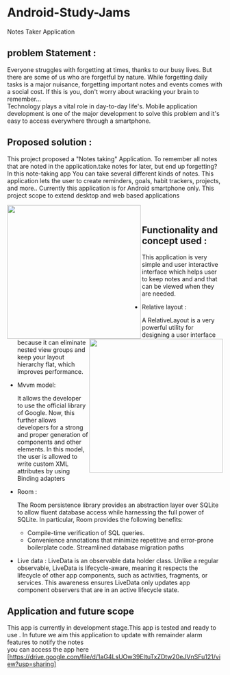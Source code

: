 # Android-Study-Jams
Notes Taker Application
## problem Statement :
Everyone struggles with forgetting at times, thanks to our busy lives. But there are some of us who are forgetful by nature.
While forgetting daily tasks  is a major nuisance, forgetting important notes and events comes with a social cost. If this is you, don't worry about wracking your brain to remember...<br> 
Technology plays a vital  role in day-to-day life's.  Mobile application development is one of the major development to solve this problem and   it's easy  to access everywhere through a smartphone. 
<br>
## Proposed solution :
This project proposed a "Notes taking" Application. To remember all notes that are noted in the application.take notes for later, but end up forgetting? In this  note-taking app You can take several different kinds of notes. This application lets the user to create reminders, goals, habit trackers, projects, and more.. Currently this application is for Android smartphone only. This project scope to extend desktop and web based applications 

  <img align="left" width="312" src="https://user-images.githubusercontent.com/76738893/148633432-97e7a7c3-dad3-4931-a5d2-ac690189098d.png" />

  <img align="right" width="312" src="https://user-images.githubusercontent.com/76738893/148633456-71510ffb-bc45-4f29-99b3-8742d462c6b5.png">


<br>

## Functionality and concept used :

This application is very simple and user interactive interface which helps user to keep notes and and that can be viewed when they are needed.


+ Relative layout :

    A RelativeLayout is a very powerful utility for designing a user interface because it can eliminate nested view groups and keep your layout hierarchy flat, which improves performance. 

+ Mvvm model:

    It allows the developer to use the official library of Google. Now, this further allows developers for a strong and proper generation of components and other elements. In this model, the user is allowed to write custom XML attributes by using Binding adapters 

+ Room :

    The Room persistence library provides an abstraction layer over SQLite to allow fluent database access while harnessing the full power of SQLite. In particular, Room provides the following benefits:
    + Compile-time verification of SQL queries.
    + Convenience annotations that minimize repetitive and error-prone boilerplate code.
    Streamlined database migration paths
 

+ Live data :
    LiveData is an observable data holder class. Unlike a regular observable, LiveData is lifecycle-aware, meaning it respects the lifecycle of other app components, such as activities, fragments, or services. This awareness ensures LiveData only updates app component observers that are in an active lifecycle state.

## Application and future scope

This app is currently in development stage.This app is tested and ready to use .
In future we aim this application to update with remainder alarm features to notify the notes 
<br>
you can access the app here [https://drive.google.com/file/d/1aG4LsUOw39EItuTxZDtw20eJVnSFu121/view?usp=sharing]